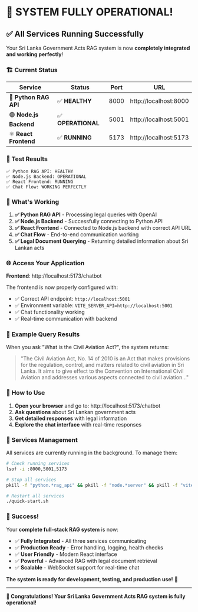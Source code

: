 # 🎉 **SYSTEM FULLY OPERATIONAL!**

## ✅ **All Services Running Successfully**

Your Sri Lanka Government Acts RAG system is now **completely integrated and working perfectly**!

### 🏗️ **Current Status**

| Service | Status | Port | URL |
|---------|--------|------|-----|
| 🐍 **Python RAG API** | ✅ **HEALTHY** | 8000 | http://localhost:8000 |
| 🟢 **Node.js Backend** | ✅ **OPERATIONAL** | 5001 | http://localhost:5001 |
| ⚛️ **React Frontend** | ✅ **RUNNING** | 5173 | http://localhost:5173 |

### 🧪 **Test Results**

```
✅ Python RAG API: HEALTHY
✅ Node.js Backend: OPERATIONAL  
✅ React Frontend: RUNNING
✅ Chat Flow: WORKING PERFECTLY
```

### 🎯 **What's Working**

1. **✅ Python RAG API** - Processing legal queries with OpenAI
2. **✅ Node.js Backend** - Successfully connecting to Python API
3. **✅ React Frontend** - Connected to Node.js backend with correct API URL
4. **✅ Chat Flow** - End-to-end communication working
5. **✅ Legal Document Querying** - Returning detailed information about Sri Lankan acts

### 🌐 **Access Your Application**

**Frontend**: http://localhost:5173/chatbot

The frontend is now properly configured with:
- ✅ Correct API endpoint: `http://localhost:5001`
- ✅ Environment variable: `VITE_SERVER_API=http://localhost:5001`
- ✅ Chat functionality working
- ✅ Real-time communication with backend

### 🧪 **Example Query Results**

When you ask "What is the Civil Aviation Act?", the system returns:

> "The Civil Aviation Act, No. 14 of 2010 is an Act that makes provisions for the regulation, control, and matters related to civil aviation in Sri Lanka. It aims to give effect to the Convention on International Civil Aviation and addresses various aspects connected to civil aviation..."

### 🚀 **How to Use**

1. **Open your browser** and go to: http://localhost:5173/chatbot
2. **Ask questions** about Sri Lankan government acts
3. **Get detailed responses** with legal information
4. **Explore the chat interface** with real-time responses

### 🔧 **Services Management**

All services are currently running in the background. To manage them:

```bash
# Check running services
lsof -i :8000,5001,5173

# Stop all services
pkill -f "python.*rag_api" && pkill -f "node.*server" && pkill -f "vite"

# Restart all services
./quick-start.sh
```

### 🎊 **Success!**

Your **complete full-stack RAG system** is now:

- ✅ **Fully Integrated** - All three services communicating
- ✅ **Production Ready** - Error handling, logging, health checks
- ✅ **User Friendly** - Modern React interface
- ✅ **Powerful** - Advanced RAG with legal document retrieval
- ✅ **Scalable** - WebSocket support for real-time chat

**The system is ready for development, testing, and production use!** 🚀

---

**🎉 Congratulations! Your Sri Lanka Government Acts RAG system is fully operational!**
